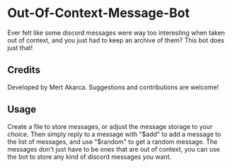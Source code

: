 # Out-Of-Context-Message-Bot
Ever felt like some discord messages were way too interesting when taken out of context, and you just had to keep an archive of them? This bot does just that!

## Credits
Developed by Mert Akarca. Suggestions and contributions are welcome!

## Usage
Create a file to store messages, or adjust the message storage to your choice. Then simply reply to a message with "$add" to add a message to the list of messages, and use "$random" to get a random message. The messages don't just have to be ones that are out of context, you can use the bot to store any kind of discord messages you want.
